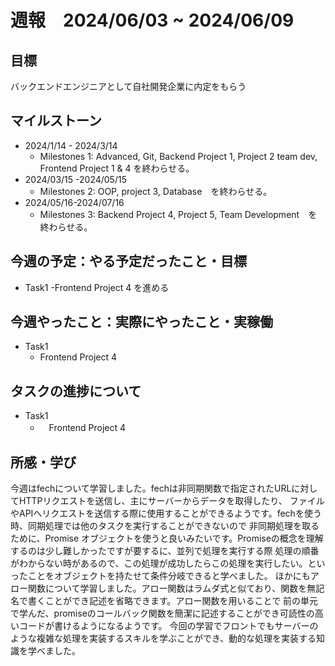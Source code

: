 # 週報　2024/06/03 ~ 2024/06/09
## 目標   
バックエンドエンジニアとして自社開発企業に内定をもらう

## マイルストーン
- 2024/1/14 - 2024/3/14
  - Milestones 1: Advanced, Git, Backend Project 1, Project 2 team dev, Frontend Project 1 & 4 を終わらせる。
- 2024/03/15 -2024/05/15
  - Milestones 2: OOP, project 3, Database　を終わらせる。
- 2024/05/16-2024/07/16
  - Milestones 3: Backend Project 4, Project 5, Team Development　を終わらせる。
   
## 今週の予定：やる予定だったこと・目標
  - Task1
    -Frontend Project 4 を進める
    
## 今週やったこと：実際にやったこと・実稼働
- Task1
  - Frontend Project 4

## タスクの進捗について
- Task1
  - 　Frontend Project 4

## 所感・学び

今週はfechについて学習しました。fechは非同期関数で指定されたURLに対してHTTPリクエストを送信し、主にサーバーからデータを取得したり、
ファイルやAPIへリクエストを送信する際に使用することができるようです。fechを使う時、同期処理では他のタスクを実行することができないので
非同期処理を取るために、Promise オブジェクトを使うと良いみたいです。Promiseの概念を理解するのは少し難しかったですが要するに、並列で処理を実行する際
処理の順番がわからない時があるので、この処理が成功したらこの処理を実行したい。といったことをオブジェクトを持たせて条件分岐できると学べました。
ほかにもアロー関数について学習しました。アロー関数はラムダ式と似ており、関数を無記名で書くことができ記述を省略できます。アロー関数を用いることで
前の単元で学んだ、promiseのコールバック関数を簡潔に記述することができ可読性の高いコードが書けるようになるようです。
今回の学習でフロントでもサーバーのような複雑な処理を実装するスキルを学ぶことができ、動的な処理を実装する知識を学べました。
